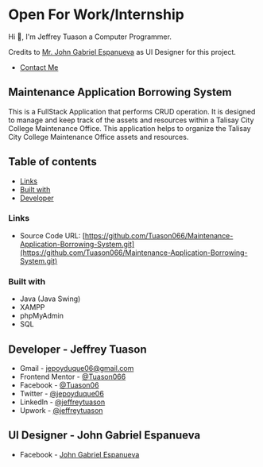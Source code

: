 # Open For Work/Internship

Hi 👋, I'm Jeffrey Tuason a Computer Programmer.

Credits to [Mr. John Gabriel Espanueva](https://www.facebook.com/gabriel.espanueva) as UI Designer for this project.

- [Contact Me ](#developer)

## Maintenance Application Borrowing System

This is a FullStack Application that performs CRUD operation. It is designed to manage and keep track of the assets and resources within a Talisay City College Maintenance Office. This application helps to organize the Talisay City College Maintenance Office assets and resources.

## Table of contents

- [Links](#links)
- [Built with](#built-with)
- [Developer](#developer)

### Links

- Source Code URL: [https://github.com/Tuason066/Maintenance-Application-Borrowing-System.git](https://github.com/Tuason066/Maintenance-Application-Borrowing-System.git)

### Built with

- Java (Java Swing)
- XAMPP
- phpMyAdmin
- SQL

## Developer - Jeffrey Tuason

- Gmail - [jepoyduque06@gmail.com](https://mail.google.com/mail/u/0/#inbox?compose=new)
- Frontend Mentor - [@Tuason066](https://www.frontendmentor.io/profile/Tuason066)
- Facebook - [@Tuason06](https://www.facebook.com/Tuason06)
- Twitter - [@jepoyduque06](https://www.twitter.com/jepoyduque06)
- LinkedIn - [@jeffreytuason](https://www.linkedin.com/in/jeffreytuason/)
- Upwork - [@jeffreytuason](https://www.upwork.com/freelancers/~01ceb92ba1bd22d563)

## UI Designer - John Gabriel Espanueva

- Facebook - [John Gabriel Espanueva](https://www.facebook.com/gabriel.espanueva)
